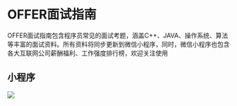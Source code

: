# OFFER面试指南
OFFER面试指南包含程序员常见的面试考题，涵盖C++、JAVA、操作系统、算法等丰富的面试资料。所有资料将同步更新到微信小程序，同时，微信小程序也包含各大互联网公司薪酬福利、工作强度排行榜，欢迎关注使用

## 小程序
![](https://636c-cloud-9g4yrqi91d3a917c-1309143735.tcb.qcloud.la/miniprogram.jpg?sign=0400ea53aaefb54a94599a448552e3fb&t=1659799021)

